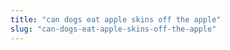 ```yaml
---
title: "can dogs eat apple skins off the apple"
slug: "can-dogs-eat-apple-skins-off-the-apple"
---
```


